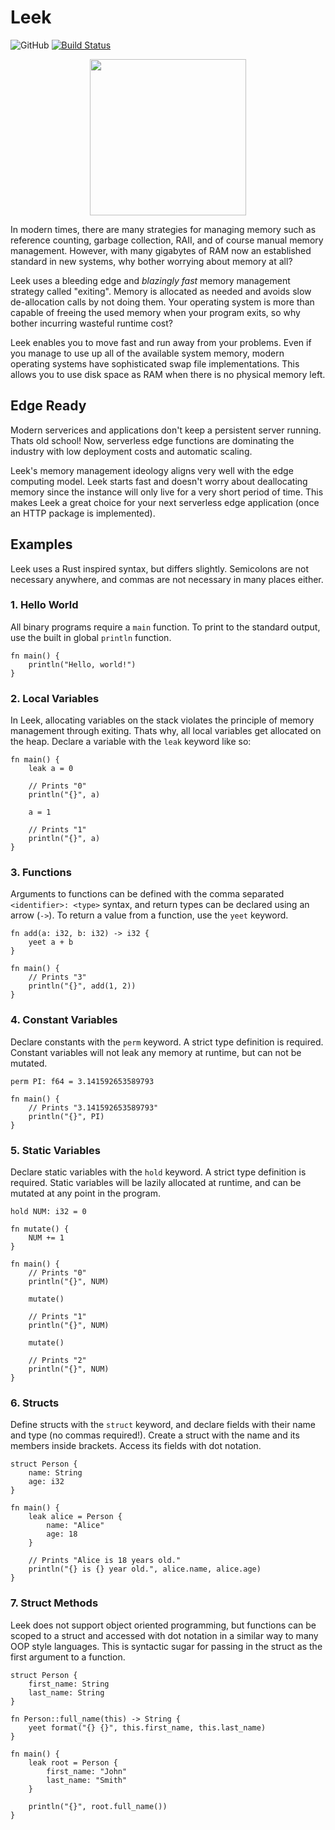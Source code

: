 # Leek

![GitHub](https://img.shields.io/github/license/leek-lang/leek?color=blue)
[![Build Status](https://img.shields.io/endpoint.svg?url=https%3A%2F%2Factions-badge.atrox.dev%2Fleek-lang%2Fleek%2Fbadge%3Fref%3Dmaster&style=flat)](https://actions-badge.atrox.dev/leek-lang/leek/goto?ref=master)

<p align="center">
    <img src="https://user-images.githubusercontent.com/49880655/234137537-847f2b36-6aad-43d8-9c74-69c5b7231d3d.svg" width="250">
</p>


In modern times, there are many strategies for managing memory such as reference counting, garbage collection, RAII, and of course manual memory management.
However, with many gigabytes of RAM now an established standard in new systems, why bother worrying about memory at all?

Leek uses a bleeding edge and _blazingly fast_ memory management strategy called "exiting".
Memory is allocated as needed and avoids slow de-allocation calls by not doing them.
Your operating system is more than capable of freeing the used memory when your program exits, so why bother incurring wasteful runtime cost?

Leek enables you to move fast and run away from your problems. Even if you manage to use up all of the available system memory, modern operating systems have sophisticated swap file implementations. This allows you to use disk space as RAM when there is no physical memory left.

## Edge Ready

Modern serverices and applications don't keep a persistent server running. Thats old school! Now, serverless edge functions are dominating the industry with low deployment costs and automatic scaling.

Leek's memory management ideology aligns very well with the edge computing model. Leek starts fast and doesn't worry about deallocating memory since the instance will only live for a very short period of time. This makes Leek a great choice for your next serverless edge application (once an HTTP package is implemented).

## Examples

Leek uses a Rust inspired syntax, but differs slightly. Semicolons are not necessary anywhere, and commas are not necessary in many places either.

### 1. Hello World

All binary programs require a `main` function. To print to the standard output, use the built in global `println` function.

```leek
fn main() {
    println("Hello, world!")
}
```

### 2. Local Variables

In Leek, allocating variables on the stack violates the principle of memory management through exiting. Thats why, all local variables get allocated on the heap. Declare a variable with the `leak` keyword like so:

```leek
fn main() {
    leak a = 0

    // Prints "0"
    println("{}", a)

    a = 1

    // Prints "1"
    println("{}", a)
}
```

### 3. Functions

Arguments to functions can be defined with the comma separated `<identifier>: <type>` syntax, and return types can be declared using an arrow (`->`).
To return a value from a function, use the `yeet` keyword.

```leek
fn add(a: i32, b: i32) -> i32 {
    yeet a + b
}

fn main() {
    // Prints "3"
    println("{}", add(1, 2))
}
```

### 4. Constant Variables

Declare constants with the `perm` keyword. A strict type definition is required. Constant variables will not leak any memory at runtime, but can not be mutated.

```leek
perm PI: f64 = 3.141592653589793

fn main() {
    // Prints "3.141592653589793"
    println("{}", PI)
}
```

### 5. Static Variables

Declare static variables with the `hold` keyword. A strict type definition is required. Static variables will be lazily allocated at runtime, and can be mutated at any point in the program.

```leek
hold NUM: i32 = 0

fn mutate() {
    NUM += 1
}

fn main() {
    // Prints "0"
    println("{}", NUM)

    mutate()

    // Prints "1"
    println("{}", NUM)

    mutate()

    // Prints "2"
    println("{}", NUM)
}
```

### 6. Structs

Define structs with the `struct` keyword, and declare fields with their name and type (no commas required!). Create a struct with the name and its members inside brackets. Access its fields with dot notation.

```leek
struct Person {
    name: String
    age: i32
}

fn main() {
    leak alice = Person {
        name: "Alice"
        age: 18
    }

    // Prints "Alice is 18 years old."
    println("{} is {} year old.", alice.name, alice.age)
}
```

### 7. Struct Methods

Leek does not support object oriented programming, but functions can be scoped to a struct and accessed with dot notation in a similar way to many OOP style languages. This is syntactic sugar for passing in the struct as the first argument to a function.

```leek
struct Person {
    first_name: String
    last_name: String
}

fn Person::full_name(this) -> String {
    yeet format("{} {}", this.first_name, this.last_name)
}

fn main() {
    leak root = Person {
        first_name: "John"
        last_name: "Smith"
    }

    println("{}", root.full_name())
}
```
